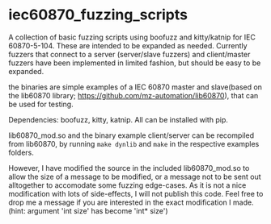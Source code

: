 # iec60870_fuzzing_scripts
A collection of basic fuzzing scripts using boofuzz and kitty/katnip for IEC 60870-5-104. These are intended to be expanded as needed.
Currently fuzzers that connect to a server (server/slave fuzzers) and client/master fuzzers have been implemented in limited fashion, but should be easy to be expanded.

the binaries are simple examples of a IEC 60870 master and slave(based on the lib60870 library; https://github.com/mz-automation/lib60870), that can be used for testing.

Dependencies:
boofuzz, kitty, katnip. All can be installed with pip. 

lib60870_mod.so and the binary example client/server can be recompiled from lib60870, by running `make dynlib` and `make` in the respective examples folders. 

However, I have modified the source in the included lib60870_mod.so to allow the size of a message to be modified, or a message not to be sent out alltogether to accomodate some fuzzing edge-cases. As it is not a nice modification with lots of side-effects, I will not publish this code. Feel free to drop me a message if you are interested in the exact modification I made.(hint: argument 'int size' has become 'int* size')
